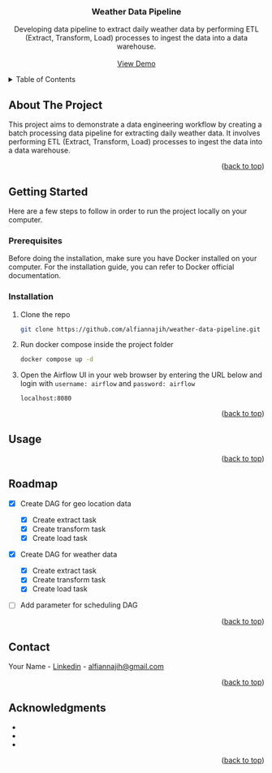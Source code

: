 <!-- Improved compatibility of back to top link: See: https://github.com/othneildrew/Best-README-Template/pull/73 -->
<a name="readme-top"></a>


<!-- PROJECT LOGO -->
<br />
<div align="center">
<h3 align="center">Weather Data Pipeline</h3>
  <p align="center">
    Developing data pipeline to extract daily weather data by performing ETL (Extract, Transform, Load) processes to ingest the data into a data warehouse.
    <br />
    <br />
    <a href="#">View Demo</a>
  </p>
</div>


<!-- TABLE OF CONTENTS -->
<details>
  <summary>Table of Contents</summary>
  <ol>
    <li>
      <a href="#about-the-project">About The Project</a>
    </li>
    <li>
      <a href="#getting-started">Getting Started</a>
      <ul>
        <li><a href="#prerequisites">Prerequisites</a></li>
        <li><a href="#installation">Installation</a></li>
      </ul>
    </li>
    <li><a href="#usage">Usage</a></li>
    <li><a href="#roadmap">Roadmap</a></li>
    <li><a href="#contact">Contact</a></li>
    <li><a href="#acknowledgments">Acknowledgments</a></li>
  </ol>
</details>



<!-- ABOUT THE PROJECT -->
## About The Project

<!--[![Product Name Screen Shot][product-screenshot]](https://example.com) -->

This project aims to demonstrate a data engineering workflow by creating a batch processing data pipeline for extracting daily weather data. It involves performing ETL (Extract, Transform, Load) processes to ingest the data into a data warehouse.

<p align="right">(<a href="#readme-top">back to top</a>)</p>



<!--
<!-- GETTING STARTED -->
## Getting Started

Here are a few steps to follow in order to run the project locally on your computer.

### Prerequisites

Before doing the installation, make sure you have Docker installed on your computer. For the installation guide, you can refer to Docker official documentation.

### Installation

1. Clone the repo
   ```sh
   git clone https://github.com/alfiannajih/weather-data-pipeline.git
   ```
2. Run docker compose inside the project folder
   ```sh
   docker compose up -d
   ```
3. Open the Airflow UI in your web browser by entering the URL below and login with `username: airflow` and `password: airflow`
   ```
   localhost:8080
   ```

<p align="right">(<a href="#readme-top">back to top</a>)</p>



<!-- USAGE EXAMPLES -->
## Usage

<p align="right">(<a href="#readme-top">back to top</a>)</p>



<!-- ROADMAP -->
## Roadmap

- [x] Create DAG for geo location data
    - [x] Create extract task
    - [x] Create transform task
    - [x] Create load task
- [x] Create DAG for weather data
    - [x] Create extract task
    - [x] Create transform task
    - [x] Create load task
- [ ] Add parameter for scheduling DAG 


<p align="right">(<a href="#readme-top">back to top</a>)</p>


<!-- CONTACT -->
## Contact

Your Name - [Linkedin](https://www.linkedin.com/in/bahrul-alfian-najih/) - alfiannajih@gmail.com

<p align="right">(<a href="#readme-top">back to top</a>)</p>



<!-- ACKNOWLEDGMENTS -->
## Acknowledgments

* []()
* []()
* []()

<p align="right">(<a href="#readme-top">back to top</a>)</p>
